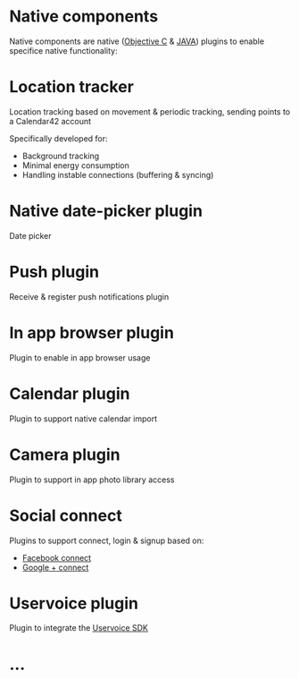 Native components
=================

Native components are native ([Objective C](http://en.wikipedia.org/wiki/Objective-C) & [JAVA](http://en.wikipedia.org/wiki/Java_%28programming_language%29)) plugins to enable specifice native functionality:

# Location tracker 

Location tracking based on movement & periodic tracking, sending points to a Calendar42 account

Specifically developed for:

* Background tracking
* Minimal energy consumption
* Handling instable connections (buffering & syncing)

# Native date-picker plugin

Date picker

# Push plugin

Receive & register push notifications plugin

# In app browser plugin

Plugin to enable in app browser usage

# Calendar plugin

Plugin to support native calendar import

# Camera plugin

Plugin to support in app photo library access

# Social connect

Plugins to support connect, login & signup based on: 

* [Facebook connect](https://developers.facebook.com/docs/facebook-login/)
* [Google + connect](https://developers.google.com/+/features/sign-in)

# Uservoice plugin

Plugin to integrate the [Uservoice SDK](https://www.uservoice.com/mobile/)

# ...
